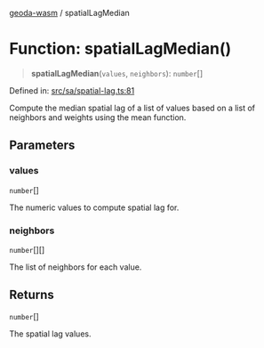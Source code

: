 [geoda-wasm](../globals.md) / spatialLagMedian

# Function: spatialLagMedian()

> **spatialLagMedian**(`values`, `neighbors`): `number`[]

Defined in: [src/sa/spatial-lag.ts:81](https://github.com/GeoDaCenter/geoda-lib/blob/92ce80b2e81e5a6276ad0890a9a8fe638734b201/src/js/src/sa/spatial-lag.ts#L81)

Compute the median spatial lag of a list of values based on a list of neighbors and weights using the mean function.

## Parameters

### values

`number`[]

The numeric values to compute spatial lag for.

### neighbors

`number`[][]

The list of neighbors for each value.

## Returns

`number`[]

The spatial lag values.
